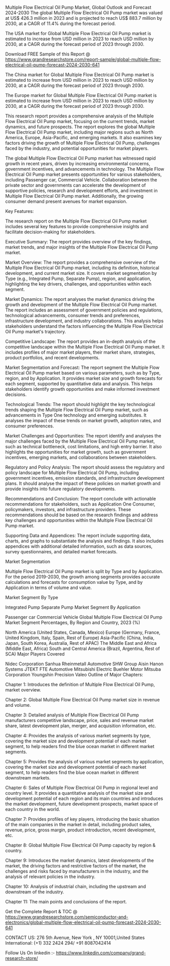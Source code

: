 Multiple Flow Electrical Oil Pump Market, Global Outlook and Forecast 2024-2030
The global Multiple Flow Electrical Oil Pump market was valued at US$ 426.3 million in 2023 and is projected to reach US$ 883.7 million by 2030, at a CAGR of 11.4% during the forecast period.

The USA market for Global Multiple Flow Electrical Oil Pump market is estimated to increase from USD million in 2023 to reach USD million by 2030, at a CAGR during the forecast period of 2023 through 2030.

Download FREE Sample of this Report @ https://www.grandresearchstore.com/report-sample/global-multiple-flow-electrical-oil-pump-forecast-2024-2030-641

The China market for Global Multiple Flow Electrical Oil Pump market is estimated to increase from USD million in 2023 to reach USD million by 2030, at a CAGR during the forecast period of 2023 through 2030.

The Europe market for Global Multiple Flow Electrical Oil Pump market is estimated to increase from USD million in 2023 to reach USD million by 2030, at a CAGR during the forecast period of 2023 through 2030.

This research report provides a comprehensive analysis of the Multiple Flow Electrical Oil Pump market, focusing on the current trends, market dynamics, and future prospects. The report explores the global Multiple Flow Electrical Oil Pump market, including major regions such as North America, Europe, Asia-Pacific, and emerging markets. It also examines key factors driving the growth of Multiple Flow Electrical Oil Pump, challenges faced by the industry, and potential opportunities for market players.

The global Multiple Flow Electrical Oil Pump market has witnessed rapid growth in recent years, driven by increasing environmental concerns, government incentives, and advancements in technology. The Multiple Flow Electrical Oil Pump market presents opportunities for various stakeholders, including Passenger car, Commercial Vehicle. Collaboration between the private sector and governments can accelerate the development of supportive policies, research and development efforts, and investment in Multiple Flow Electrical Oil Pump market. Additionally, the growing consumer demand present avenues for market expansion.

Key Features:

The research report on the Multiple Flow Electrical Oil Pump market includes several key features to provide comprehensive insights and facilitate decision-making for stakeholders.

Executive Summary: The report provides overview of the key findings, market trends, and major insights of the Multiple Flow Electrical Oil Pump market.

Market Overview: The report provides a comprehensive overview of the Multiple Flow Electrical Oil Pump market, including its definition, historical development, and current market size. It covers market segmentation by Type (e.g., Integrated Pump, Separate Pump), region, and application, highlighting the key drivers, challenges, and opportunities within each segment.

Market Dynamics: The report analyses the market dynamics driving the growth and development of the Multiple Flow Electrical Oil Pump market. The report includes an assessment of government policies and regulations, technological advancements, consumer trends and preferences, infrastructure development, and industry collaborations. This analysis helps stakeholders understand the factors influencing the Multiple Flow Electrical Oil Pump market's trajectory.

Competitive Landscape: The report provides an in-depth analysis of the competitive landscape within the Multiple Flow Electrical Oil Pump market. It includes profiles of major market players, their market share, strategies, product portfolios, and recent developments.

Market Segmentation and Forecast: The report segment the Multiple Flow Electrical Oil Pump market based on various parameters, such as by Type, region, and by Application. It provides market size and growth forecasts for each segment, supported by quantitative data and analysis. This helps stakeholders identify growth opportunities and make informed investment decisions.

Technological Trends: The report should highlight the key technological trends shaping the Multiple Flow Electrical Oil Pump market, such as advancements in Type One technology and emerging substitutes. It analyses the impact of these trends on market growth, adoption rates, and consumer preferences.

Market Challenges and Opportunities: The report identify and analyses the major challenges faced by the Multiple Flow Electrical Oil Pump market, such as technical bottleneck, cost limitations, and high entry barrier. It also highlights the opportunities for market growth, such as government incentives, emerging markets, and collaborations between stakeholders.

Regulatory and Policy Analysis: The report should assess the regulatory and policy landscape for Multiple Flow Electrical Oil Pump, including government incentives, emission standards, and infrastructure development plans. It should analyse the impact of these policies on market growth and provide insights into future regulatory developments.

Recommendations and Conclusion: The report conclude with actionable recommendations for stakeholders, such as Application One Consumer, policymakers, investors, and infrastructure providers. These recommendations should be based on the research findings and address key challenges and opportunities within the Multiple Flow Electrical Oil Pump market.

Supporting Data and Appendices: The report include supporting data, charts, and graphs to substantiate the analysis and findings. It also includes appendices with additional detailed information, such as data sources, survey questionnaires, and detailed market forecasts.

Market Segmentation

Multiple Flow Electrical Oil Pump market is split by Type and by Application. For the period 2019-2030, the growth among segments provides accurate calculations and forecasts for consumption value by Type, and by Application in terms of volume and value.

Market Segment By Type

Integrated Pump
Separate Pump
Market Segment By Application

Passenger car
Commercial Vehicle
Global Multiple Flow Electrical Oil Pump Market Segment Percentages, By Region and Country, 2023 (%)

North America (United States, Canada, Mexico)
Europe (Germany, France, United Kingdom, Italy, Spain, Rest of Europe)
Asia-Pacific (China, India, Japan, South Korea, Australia, Rest of APAC)
The Middle East and Africa (Middle East, Africa)
South and Central America (Brazil, Argentina, Rest of SCA)
Major Players Covered

Nidec Corporation
Sanhua
Rheinmetall Automotive
SHW Group
Aisin
Hanon Systems
JTEKT
FTE Automotive
Mitsubishi Electric
Buehler Motor
Mitsuba Corporation
Youngshin Precision
Valeo
Outline of Major Chapters:

Chapter 1: Introduces the definition of Multiple Flow Electrical Oil Pump, market overview.

Chapter 2: Global Multiple Flow Electrical Oil Pump market size in revenue and volume.

Chapter 3: Detailed analysis of Multiple Flow Electrical Oil Pump manufacturers competitive landscape, price, sales and revenue market share, latest development plan, merger, and acquisition information, etc.

Chapter 4: Provides the analysis of various market segments by type, covering the market size and development potential of each market segment, to help readers find the blue ocean market in different market segments.

Chapter 5: Provides the analysis of various market segments by application, covering the market size and development potential of each market segment, to help readers find the blue ocean market in different downstream markets.

Chapter 6: Sales of Multiple Flow Electrical Oil Pump in regional level and country level. It provides a quantitative analysis of the market size and development potential of each region and its main countries and introduces the market development, future development prospects, market space of each country in the world.

Chapter 7: Provides profiles of key players, introducing the basic situation of the main companies in the market in detail, including product sales, revenue, price, gross margin, product introduction, recent development, etc.

Chapter 8: Global Multiple Flow Electrical Oil Pump capacity by region & country.

Chapter 9: Introduces the market dynamics, latest developments of the market, the driving factors and restrictive factors of the market, the challenges and risks faced by manufacturers in the industry, and the analysis of relevant policies in the industry.

Chapter 10: Analysis of industrial chain, including the upstream and downstream of the industry.

Chapter 11: The main points and conclusions of the report.

Get the Complete Report & TOC @ https://www.grandresearchstore.com/semiconductor-and-electronics/global-multiple-flow-electrical-oil-pump-forecast-2024-2030-641

CONTACT US:
276 5th Avenue, New York , NY 10001,United States
International: (+1) 332 2424 294/ +91 8087042414

Follow Us On linkedin :- https://www.linkedin.com/company/grand-research-store/
